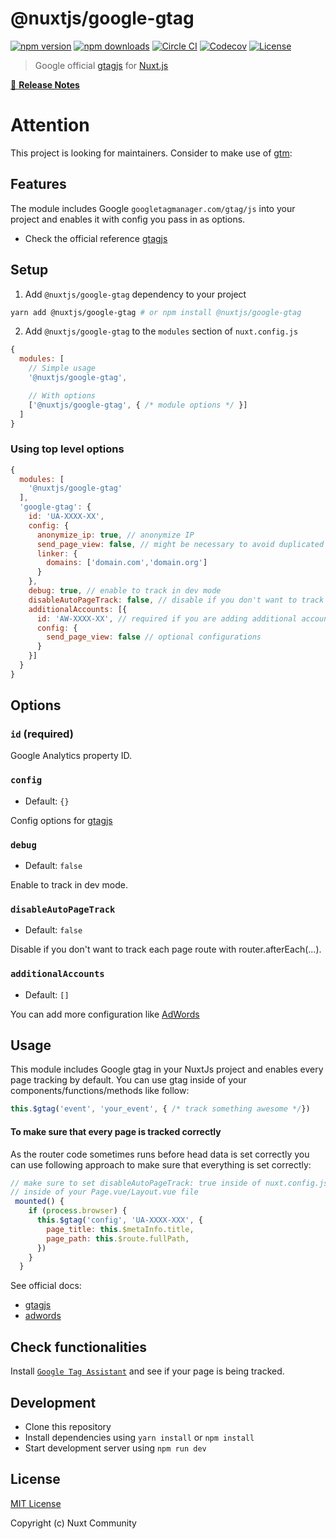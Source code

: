 # @nuxtjs/google-gtag

[![npm version][npm-version-src]][npm-version-href]
[![npm downloads][npm-downloads-src]][npm-downloads-href]
[![Circle CI][circle-ci-src]][circle-ci-href]
[![Codecov][codecov-src]][codecov-href]
[![License][license-src]][license-href]

> Google official [gtagjs](https://developers.google.com/analytics/devguides/collection/gtagjs/) for [Nuxt.js](https://nuxtjs.org)

[📖 **Release Notes**](./CHANGELOG.md)

# Attention
This project is looking for maintainers. Consider to make use of [gtm](https://github.com/nuxt-community/gtm-module):

## Features

The module includes Google `googletagmanager.com/gtag/js` into your project and enables it with config you pass in as options.

* Check the official reference [gtagjs](https://developers.google.com/analytics/devguides/collection/gtagjs/)

## Setup

1. Add `@nuxtjs/google-gtag` dependency to your project

```bash
yarn add @nuxtjs/google-gtag # or npm install @nuxtjs/google-gtag
```

2. Add `@nuxtjs/google-gtag` to the `modules` section of `nuxt.config.js`

```js
{
  modules: [
    // Simple usage
    '@nuxtjs/google-gtag',

    // With options
    ['@nuxtjs/google-gtag', { /* module options */ }]
  ]
}
```

### Using top level options

```js
{
  modules: [
    '@nuxtjs/google-gtag'
  ],
  'google-gtag': {
    id: 'UA-XXXX-XX',
    config: {
      anonymize_ip: true, // anonymize IP 
      send_page_view: false, // might be necessary to avoid duplicated page track on page reload
      linker: {
        domains: ['domain.com','domain.org']
      }
    },
    debug: true, // enable to track in dev mode
    disableAutoPageTrack: false, // disable if you don't want to track each page route with router.afterEach(...).
    additionalAccounts: [{
      id: 'AW-XXXX-XX', // required if you are adding additional accounts
      config: {
        send_page_view: false // optional configurations
      }
    }]
  }
}
```

## Options

### `id` (required)

Google Analytics property ID.

### `config`

- Default: `{}`

Config options for [gtagjs](https://developers.google.com/analytics/devguides/collection/gtagjs/)

### `debug`

- Default: `false`

Enable to track in dev mode.

### `disableAutoPageTrack`

- Default: `false`

Disable if you don't want to track each page route with router.afterEach(...).

### `additionalAccounts`

- Default: `[]`

You can add more configuration like [AdWords](https://developers.google.com/adwords-remarketing-tag/#configuring_the_global_site_tag_for_multiple_accounts)

## Usage

This module includes Google gtag in your NuxtJs project and enables every page tracking by default.
You can use gtag inside of your components/functions/methods like follow:

```js
this.$gtag('event', 'your_event', { /* track something awesome */})
```

#### To make sure that every page is tracked correctly
As the router code sometimes runs before head data is set correctly you can use following approach to make sure that everything is set correctly:

```js
// make sure to set disableAutoPageTrack: true inside of nuxt.config.js
// inside of your Page.vue/Layout.vue file
 mounted() {
    if (process.browser) {
      this.$gtag('config', 'UA-XXXX-XXX', {
        page_title: this.$metaInfo.title,
        page_path: this.$route.fullPath,
      })
    }
  }
```

See official docs:

* [gtagjs](https://developers.google.com/analytics/devguides/collection/gtagjs/)
* [adwords](https://developers.google.com/adwords-remarketing-tag/#configuring_the_global_site_tag_for_multiple_accounts)

## Check functionalities

Install [`Google Tag Assistant`](https://chrome.google.com/webstore/detail/tag-assistant-by-google/kejbdjndbnbjgmefkgdddjlbokphdefk?hl=en) and see if your page is being tracked.

## Development

- Clone this repository
- Install dependencies using `yarn install` or `npm install`
- Start development server using `npm run dev`

## License

[MIT License](./LICENSE)

Copyright (c) Nuxt Community

<!-- Badges -->
[npm-version-src]: https://img.shields.io/npm/v/@nuxtjs/google-gtag/latest.svg?style=flat-square
[npm-version-href]: https://npmjs.com/package/@nuxtjs/google-gtag

[npm-downloads-src]: https://img.shields.io/npm/dt/@nuxtjs/google-gtag.svg?style=flat-square
[npm-downloads-href]: https://npmjs.com/package/@nuxtjs/google-gtag

[circle-ci-src]: https://img.shields.io/circleci/project/github/nuxt-community/google-gtag.svg?style=flat-square
[circle-ci-href]: https://circleci.com/gh/nuxt-community/google-gtag

[codecov-src]: https://img.shields.io/codecov/c/github/nuxt-community/google-gtag.svg?style=flat-square
[codecov-href]: https://codecov.io/gh/nuxt-community/google-gtag

[license-src]: https://img.shields.io/npm/l/@nuxtjs/google-gtag.svg?style=flat-square
[license-href]: https://npmjs.com/package/@nuxtjs/google-gtag
